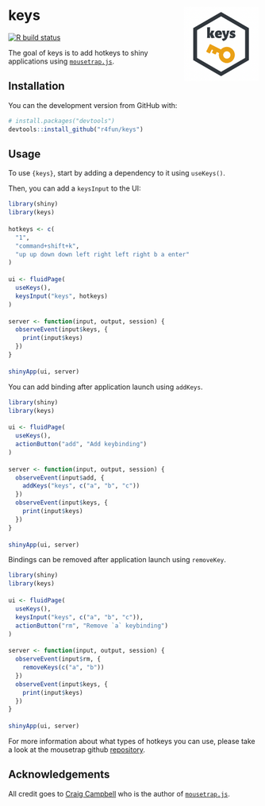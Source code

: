 
<!-- README.md is generated from README.Rmd. Please edit that file -->

# keys <img src="man/figures/logo.png" align="right" height=150/>

<!-- badges: start -->

[![R build
status](https://github.com/r4fun/keys/workflows/R-CMD-check/badge.svg)](https://github.com/r4fun/keys/actions)
<!-- badges: end -->

The goal of keys is to add hotkeys to shiny applications using
[`mousetrap.js`](https://github.com/ccampbell/mousetrap).

## Installation

You can the development version from GitHub with:

``` r
# install.packages("devtools")
devtools::install_github("r4fun/keys")
```

## Usage

To use `{keys}`, start by adding a dependency to it using `useKeys()`.

Then, you can add a `keysInput` to the UI:

``` r
library(shiny)
library(keys)

hotkeys <- c(
  "1", 
  "command+shift+k", 
  "up up down down left right left right b a enter"
)

ui <- fluidPage(
  useKeys(),
  keysInput("keys", hotkeys)
)

server <- function(input, output, session) {
  observeEvent(input$keys, {
    print(input$keys)
  })
}

shinyApp(ui, server)
```

You can add binding after application launch using `addKeys`.

``` r
library(shiny)
library(keys)

ui <- fluidPage(
  useKeys(),
  actionButton("add", "Add keybinding")
)

server <- function(input, output, session) {
  observeEvent(input$add, {
    addKeys("keys", c("a", "b", "c"))
  })
  observeEvent(input$keys, {
    print(input$keys)
  })
}

shinyApp(ui, server)
```

Bindings can be removed after application launch using `removeKey`.

``` r
library(shiny)
library(keys)

ui <- fluidPage(
  useKeys(),
  keysInput("keys", c("a", "b", "c")),
  actionButton("rm", "Remove `a` keybinding")
)

server <- function(input, output, session) {
  observeEvent(input$rm, {
    removeKeys(c("a", "b"))
  })
  observeEvent(input$keys, {
    print(input$keys)
  })
}

shinyApp(ui, server)
```

For more information about what types of hotkeys you can use, please
take a look at the mousetrap github
[repository](https://github.com/ccampbell/mousetrap).

## Acknowledgements

All credit goes to [Craig Campbell](https://github.com/ccampbell) who is
the author of [`mousetrap.js`](https://github.com/ccampbell/mousetrap).
